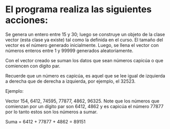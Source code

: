 # El programa realiza las siguientes acciones:

Se genera un entero entre 15 y 30; luego se construye un objeto de la clase vector (esta clase ya existe) tal como la definida en el curso.  El tamaño del vector es el número generado inicialmente. Luego, se llena el vector con números enteros entre 1 y 99999 generados aleatoriamente.

Con el vector creado se suman los datos que sean números capicúa o que comiencen con dígito par.

Recuerde que un número es capicúa, es aquel que se lee igual de izquierda a derecha que de derecha a izquierda, por ejemplo, el 32523. 

Ejemplo:

Vector 154, 6412, 74595, 77877, 4862, 96325. Note que los números que comienzan por un dígito par son 6412, 4862 y es capicúa el número 77877 por lo tanto estos son los números a sumar.

Suma = 6412 + 77877 + 4862 = 89151
